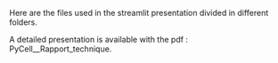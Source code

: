 Here are the files used in the streamlit presentation divided in different folders.

A detailed presentation is available with the pdf : PyCell__Rapport_technique.

